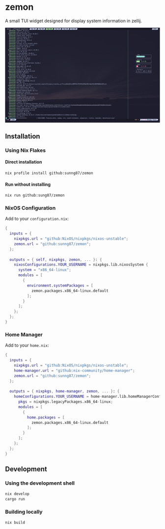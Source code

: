 # zemon

A small TUI widget designed for display system information in zellij.

![screenshot](screenshot.png)

## Installation

### Using Nix Flakes

#### Direct installation
```bash
nix profile install github:sunng87/zemon
```

#### Run without installing
```bash
nix run github:sung87/zemon
```

### NixOS Configuration

Add to your `configuration.nix`:

```nix
{
  inputs = {
    nixpkgs.url = "github:NixOS/nixpkgs/nixos-unstable";
    zemon.url = "github:sunng87/zemon";
  };

  outputs = { self, nixpkgs, zemon, ... }: {
    nixosConfigurations.YOUR_USERNAME = nixpkgs.lib.nixosSystem {
      system = "x86_64-linux";
      modules = [
        {
          environment.systemPackages = [
            zemon.packages.x86_64-linux.default
          ];
        }
      ];
    };
  };
}
```

### Home Manager

Add to your `home.nix`:

```nix
{
  inputs = {
    nixpkgs.url = "github:NixOS/nixpkgs/nixos-unstable";
    home-manager.url = "github:nix-community/home-manager";
    zemon.url = "github:sunng87/zemon";
  };

  outputs = { nixpkgs, home-manager, zemon, ... }: {
    homeConfigurations.YOUR_USERNAME = home-manager.lib.homeManagerConfiguration {
      pkgs = nixpkgs.legacyPackages.x86_64-linux;
      modules = [
        {
          home.packages = [
            zemon.packages.x86_64-linux.default
          ];
        }
      ];
    };
  };
}
```

## Development

### Using the development shell
```bash
nix develop
cargo run
```

### Building locally
```bash
nix build
```
